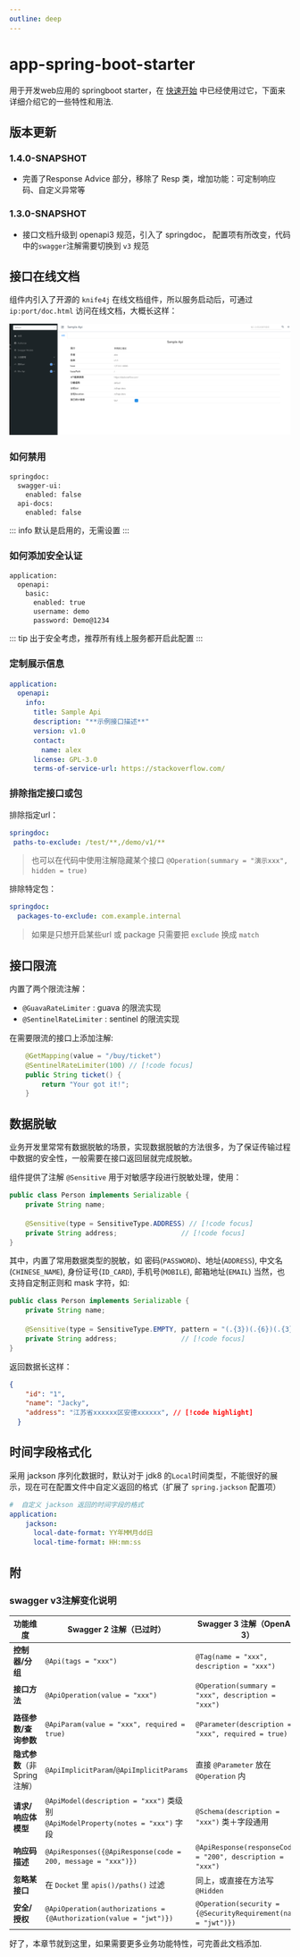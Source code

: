 ```yaml
---
outline: deep
---
```


# app-spring-boot-starter

用于开发web应用的 springboot starter，在 [快速开始](../quickstart) 中已经使用过它，下面来详细介绍它的一些特性和用法.

## 版本更新

### 1.4.0-SNAPSHOT

- 完善了Response Advice 部分，移除了 Resp 类，增加功能：可定制响应码、自定义异常等

### 1.3.0-SNAPSHOT

- 接口文档升级到 openapi3 规范，引入了 springdoc， 配置项有所改变，代码中的`swagger`注解需要切换到 `v3` 规范

## 接口在线文档

组件内引入了开源的 `knife4j` 在线文档组件，所以服务启动后，可通过 `ip:port/doc.html` 访问在线文档，大概长这样：

![在线文档截图](/images/api_doc.png)

### 如何禁用

```yaml{3,5}
springdoc:
  swagger-ui:
    enabled: false
  api-docs:
    enabled: false
```
::: info
默认是启用的，无需设置
:::

### 如何添加安全认证

```yaml{3-5}
application:
  openapi:
    basic:
      enabled: true
      username: demo
      password: Demo@1234
```

::: tip
出于安全考虑，推荐所有线上服务都开启此配置
:::

### 定制展示信息

```yaml
application:
  openapi:
    info:
      title: Sample Api
      description: "**示例接口描述**"
      version: v1.0
      contact:
        name: alex
      license: GPL-3.0
      terms-of-service-url: https://stackoverflow.com/
```

 ### 排除指定接口或包

排除指定url：

 ```yaml
springdoc:
  paths-to-exclude: /test/**,/demo/v1/**
 ```
> 也可以在代码中使用注解隐藏某个接口 `@Operation(summary = "演示xxx", hidden = true)`

排除特定包：
```yaml
springdoc:
  packages-to-exclude: com.example.internal
```

> 如果是只想开启某些url 或 package 只需要把 `exclude` 换成 `match`


## 接口限流

内置了两个限流注解：
- `@GuavaRateLimiter` : guava 的限流实现
- `@SentinelRateLimiter` : sentinel 的限流实现

在需要限流的接口上添加注解:

```java
    @GetMapping(value = "/buy/ticket")
    @SentinelRateLimiter(100) // [!code focus]
    public String ticket() {
        return "Your got it!";
    }
```

## 数据脱敏

业务开发里常常有数据脱敏的场景，实现数据脱敏的方法很多，为了保证传输过程中数据的安全性，一般需要在接口返回层就完成脱敏。

组件提供了注解 `@Sensitive` 用于对敏感字段进行脱敏处理，使用：

```java
public class Person implements Serializable {
    private String name;

    @Sensitive(type = SensitiveType.ADDRESS) // [!code focus]
    private String address;                // [!code focus]  
}
```

其中，内置了常用数据类型的脱敏，如 密码(`PASSWORD`)、地址(`ADDRESS`), 中文名(`CHINESE_NAME`), 身份证号(`ID_CARD`), 手机号(`MOBILE`), 邮箱地址(`EMAIL`)
当然，也支持自定制正则和 mask 字符，如:

```java
public class Person implements Serializable {
    private String name;

    @Sensitive(type = SensitiveType.EMPTY, pattern = "(.{3})(.{6})(.{3})(.+)", group = {2, 4}, mask = "x") // [!code focus]
    private String address;                // [!code focus]  
}
```
返回数据长这样：

```json
{
    "id": "1",
    "name": "Jacky",
    "address": "江苏省xxxxxx区安德xxxxxx", // [!code highlight]
  }
```
## 时间字段格式化

采用 jackson 序列化数据时，默认对于 jdk8 的`Local`时间类型，不能很好的展示，现在可在配置文件中自定义返回的格式（扩展了  `spring.jackson` 配置项）

```yaml
#  自定义 jackson 返回的时间字段的格式
application:
    jackson:
      local-date-format: YY年MM月dd日
      local-time-format: HH:mm:ss
```

## 附

### swagger v3注解变化说明

| 功能维度                  | Swagger 2 注解（已过时）                                                             | Swagger 3 注解（OpenAPI 3）                                       | 迁移备注                                              |
| --------------------- | -------------------------------------------------------------------------- | ----------------------------------------------------------- | ------------------------------------------------- |
| **控制器/分组**            | `@Api(tags = "xxx")`                                                          | `@Tag(name = "xxx", description = "xxx")`                     | 可重复打标签；一个控制器支持多个 `@Tag`                           |
| **接口方法**              | `@ApiOperation(value = "xxx")`                                                | `@Operation(summary = "xxx", description = "xxx")`            | 新加 `operationId`、`deprecated`、`security` 等属性      |
| **路径参数/查询参数**         | `@ApiParam(value = "xxx", required = true)`                                   | `@Parameter(description = "xxx", required = true)`            | 包路径也换了：`io.swagger.v3.oas.annotations.*`          |
| **隐式参数**（非 Spring 注解） | `@ApiImplicitParam`/`@ApiImplicitParams`                                      | 直接 `@Parameter` 放在 `@Operation` 内                             | 3.0 不再区分“隐式”                                      |
| **请求/响应体模型**          | `@ApiModel(description = "xxx")` 类级别<br>`@ApiModelProperty(notes = "xxx")` 字段 | `@Schema(description = "xxx")` 类＋字段通用                         | 一个注解搞定，支持 `example`、`requiredMode`、`accessMode` 等 |
| **响应码描述**             | `@ApiResponses({@ApiResponse(code = 200, message = "xxx")})`                  | `@ApiResponse(responseCode = "200", description = "xxx")`     | 字段名从 `code→responseCode`，`message→description`    |
| **忽略某接口**             | 在 `Docket` 里 `apis()/paths()` 过滤                                              | 同上，或直接在方法写 `@Hidden`                                          | 更细粒度                                              |
| **安全/授权**             | `@ApiOperation(authorizations = {@Authorization(value = "jwt")})`             | `@Operation(security = {@SecurityRequirement(name = "jwt")})` | 先通过 `OpenAPI` Bean 声明 SecurityScheme，再引用          |


好了，本章节就到这里，如果需要更多业务功能特性，可完善此文档添加.
